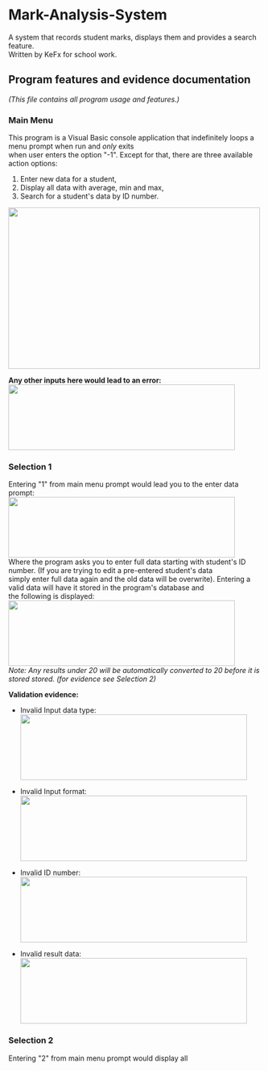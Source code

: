 # Mark-Analysis-System
A system that records student marks, displays them and provides a search feature. <br/>
Written by KeFx for school work.

## Program features and evidence documentation
*(This file contains all program usage and features.)* <br/>
### Main Menu
This program is a Visual Basic console application that indefinitely loops a menu prompt when run and *only* exits <br/>
when user enters the option "-1". Except for that, there are three available action options:<br/>
1. Enter new data for a student,
2. Display all data with average, min and max,
3. Search for a student's data by ID number. <br/>

<img src="https://user-images.githubusercontent.com/62463532/132792056-1e1df741-e02d-489f-8f81-6a994029c570.png" width="500" height="320"><br/>

**Any other inputs here would lead to an error:<br/>**
<img src="https://user-images.githubusercontent.com/62463532/132790366-3ccd6a9b-a1bf-4691-a2c1-82a140b715ac.png" width="450" height="130">

### Selection 1
Entering "1" from main menu prompt would lead you to the enter data prompt:
<img src="https://user-images.githubusercontent.com/62463532/132791048-6a9c1fc4-1040-4519-80a2-52dfa119ba6b.png" width="450" height="120"><br/>
Where the program asks you to enter full data starting with student's ID number. (If you are trying to edit a pre-entered student's data<br/>
simply enter full data again and the old data will be overwrite). Entering a valid data will have it stored in the program's database and<br/>
the following is displayed:<br/>
<img src="https://user-images.githubusercontent.com/62463532/132791601-8e1485bb-3d17-45a8-bdf6-d2da5610a0f4.png" width="450" height="130"><br/>
*Note: Any results under 20 will be automatically converted to 20 before it is stored stored. (for evidence see Selection 2)*<br/>

**Validation evidence:**<br/>

* Invalid Input data type:<br/>
<img src="https://user-images.githubusercontent.com/62463532/132793196-dbe4b655-cdc3-4f9d-ac4f-f00b0bc4a235.png" width="450" height="130"><br/>

* Invalid Input format:<br/>
<img src="https://user-images.githubusercontent.com/62463532/132792574-f10ff23b-3451-4291-8a62-60064c6baec2.png" width="450" height="130"><br/>

* Invalid ID number:<br/>
<img src="https://user-images.githubusercontent.com/62463532/132792823-17b2b862-ca95-46bc-8b05-d6eccaf22cc8.png" width="450" height="130"><br/>

* Invalid result data:<br/>
<img src="https://user-images.githubusercontent.com/62463532/132793019-70945e0e-f8ce-495c-b5b3-9608aa946c97.png" width="450" height="130"><br/>


### Selection 2
Entering "2" from main menu prompt would display all 


